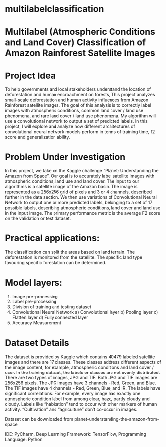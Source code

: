 # multilabelclassification
# Multilabel (Atmospheric Conditions and Land Cover) Classification of Amazon Rainforest Satellite Images
# Project Idea
To help governments and local stakeholders understand the location of deforestation and human encroachment on forests, This project analyzes small-scale deforestation and human activity influences from Amazon Rainforest satellite images. The goal of this analysis is to correctly label images with atmospheric conditions, common land cover / land use phenomena, and rare land cover / land use phenomena. My algorithm will use a convolutional network to output a set of predicted labels. In this project, I will explore and analyze how different architectures of convolutional neural network models perform in terms of training time, f2 score and generalization ability.

# Problem Under Investigation
In this project, we take on the Kaggle challenge “Planet: Understanding the Amazon from Space”. Our goal is to accurately label satellite images with atmospheric conditions, land use and land cover. The input to our algorithms is a satellite image of the Amazon basin. The image is represented as a 256x256 grid of pixels and 3 or 4 channels, described further in the data section. We then use variations of Convolutional Neural Network to output one or more predicted labels, belonging to a set of 17 possible labels, describing atmospheric conditions, land cover and land use in the input image. The primary performance metric is the average F2 score on the validation or test dataset.

# Practical applications:
The classification can split the areas based on land terrain.
The deforestation is monitored from the satellite.
The specific land type favouring specific forestation can be determined.

# Model layers:
1) Image pre-processing
2) Label pre-processing
3) Division of training and testing dataset
4) Convolutional Neural Network
  a) Convolutional layer
  b) Pooling layer
  c) Flatten layer
  d) Fully connected layer
5) Accuracy Measurement

# Dataset Details
The dataset is provided by Kaggle which contains 40479 labeled satellite images and there are 17 classes. These classes address different aspects of the image content, for example, atmospheric conditions and land cover / user. In the training dataset, the labels or classes are not evenly distributed. There are two types of images, JPG and TIF. Both JPG and TIF images are 256x256 pixels. The JPG images have 3 channels - Red, Green, and Blue. The TIF images have 4 channels - Red, Green, Blue, and IR. The labels have significant correlations. For example, every image has exactly one atmospheric condition label from among clear, haze, partly cloudy and cloudy. Labels like “habitation” tend to occur with other markers of human activity. “Cultivation” and “agriculture” don’t co-occur in images.

Dataset can be downloaded from planet-understanding-the-amazon-from-space

IDE: PyCharm, Deep Learning Framework: TensorFlow, Programming Language: Python
